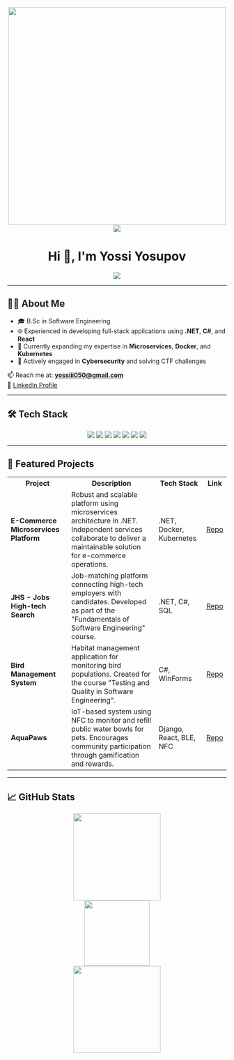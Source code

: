 <div align="center">
  <img src="https://media.giphy.com/media/qgQUggAC3Pfv687qPC/giphy.gif" width="500" />
</div>

<div align="center">
  <img src="https://visitor-badge.laobi.icu/badge?page_id=Yossiii050.Yossiii050" />
</div>

<h1 align="center">Hi 👋, I'm Yossi Yosupov</h1>

<div align="center">
  <img src="https://readme-typing-svg.herokuapp.com?font=Fira+Code&size=22&pause=1000&color=00BFFF&center=true&vCenter=true&width=435&lines=Software+Engineer+%7C+.NET+Developer;IoT+and+Microservices+Enthusiast;CTF+Solver+%7C+Cybersecurity+Passionate;Building+Smart+Tech+for+a+Smarter+World" />
</div>

---

## 👨‍💻 About Me

- 🎓 B.Sc in Software Engineering  
- 🌐 Experienced in developing full-stack applications using **.NET**, **C#**, and **React**  
- 🧠 Currently expanding my expertise in **Microservices**, **Docker**, and **Kubernetes**  
- 🔐 Actively engaged in **Cybersecurity** and solving CTF challenges  

📫 Reach me at: **yossiii050@gmail.com**  
🔗 [LinkedIn Profile](https://www.linkedin.com/in/yossi-yosupov3186/)

---

## 🛠 Tech Stack

<p align="center">
  <img src="https://img.shields.io/badge/C%23-239120?style=for-the-badge&logo=c-sharp&logoColor=white"/>
  <img src="https://img.shields.io/badge/.NET-512BD4?style=for-the-badge&logo=dotnet&logoColor=white"/>
  <img src="https://img.shields.io/badge/Python-3670A0?style=for-the-badge&logo=python&logoColor=white"/>
  <img src="https://img.shields.io/badge/React-20232A?style=for-the-badge&logo=react&logoColor=61DAFB"/>
  <img src="https://img.shields.io/badge/Docker-2496ED?style=for-the-badge&logo=docker&logoColor=white"/>
  <img src="https://img.shields.io/badge/Kubernetes-326CE5?style=for-the-badge&logo=kubernetes&logoColor=white"/>
  <img src="https://img.shields.io/badge/NFC-005FCC?style=for-the-badge&logo=nfc&logoColor=white"/>
</p>

---

## 🚀 Featured Projects

<table>
  <tr>
    <th>Project</th>
    <th>Description</th>
    <th>Tech Stack</th>
    <th>Link</th>
  </tr>
  <tr>
    <td><strong>E-Commerce Microservices Platform</strong></td>
    <td>Robust and scalable platform using microservices architecture in .NET. Independent services collaborate to deliver a maintainable solution for e-commerce operations.</td>
    <td>.NET, Docker, Kubernetes</td>
    <td><a href="https://github.com/yossiii050/ecommerce-microservices">Repo</a></td>
  </tr>
  <tr>
    <td><strong>JHS - Jobs High-tech Search</strong></td>
    <td>Job-matching platform connecting high-tech employers with candidates. Developed as part of the "Fundamentals of Software Engineering" course.</td>
    <td>.NET, C#, SQL</td>
    <td><a href="https://github.com/yossiii050/JHS_GROUP-36">Repo</a></td>
  </tr>
  <tr>
    <td><strong>Bird Management System</strong></td>
    <td>Habitat management application for monitoring bird populations. Created for the course "Testing and Quality in Software Engineering".</td>
    <td>C#, WinForms</td>
    <td><a href="https://github.com/yossiii050/FeatherFriend">Repo</a></td>
  </tr>
  <tr>
    <td><strong>AquaPaws</strong></td>
    <td>IoT-based system using NFC to monitor and refill public water bowls for pets. Encourages community participation through gamification and rewards.</td>
    <td>Django, React, BLE, NFC</td>
    <td><a href="https://github.com/yossiii050/AquaPaws">Repo</a></td>
  </tr>
</table>

---

## 📈 GitHub Stats

<div align="center">
  <img src="https://github-readme-stats.vercel.app/api?username=Yossiii050&show_icons=true&theme=tokyonight" height="200" />
  <br>
  <img src="https://github-readme-stats.vercel.app/api/top-langs/?username=Yossiii050&layout=compact&theme=tokyonight" height="150" />
  <br>
  <img src="https://streak-stats.demolab.com?user=Yossiii050&theme=dark" height="200" />
</div>
